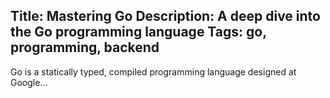 Title: Mastering Go
Description: A deep dive into the Go programming language
Tags: go, programming, backend
---
Go is a statically typed, compiled programming language designed at Google...